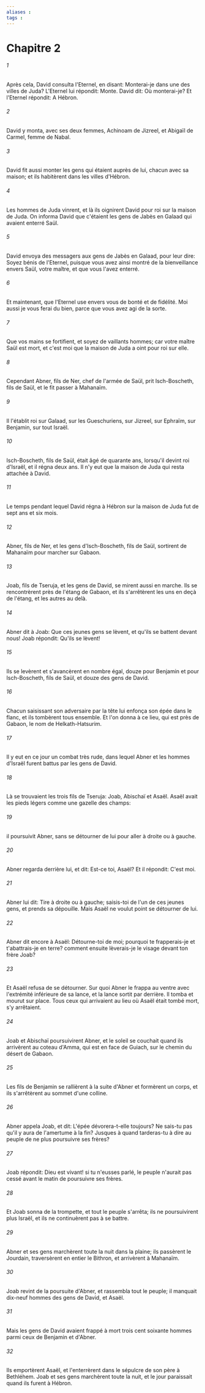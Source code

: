 ```yaml
---
aliases : 
tags : 
---
```


# Chapitre 2

###### 1
Après cela, David consulta l'Eternel, en disant: Monterai-je dans une des villes de Juda? L'Eternel lui répondit: Monte. David dit: Où monterai-je? Et l'Eternel répondit: A Hébron.
###### 2
David y monta, avec ses deux femmes, Achinoam de Jizreel, et Abigaïl de Carmel, femme de Nabal.
###### 3
David fit aussi monter les gens qui étaient auprès de lui, chacun avec sa maison; et ils habitèrent dans les villes d'Hébron.
###### 4
Les hommes de Juda vinrent, et là ils oignirent David pour roi sur la maison de Juda. On informa David que c'étaient les gens de Jabès en Galaad qui avaient enterré Saül.
###### 5
David envoya des messagers aux gens de Jabès en Galaad, pour leur dire: Soyez bénis de l'Eternel, puisque vous avez ainsi montré de la bienveillance envers Saül, votre maître, et que vous l'avez enterré.
###### 6
Et maintenant, que l'Eternel use envers vous de bonté et de fidélité. Moi aussi je vous ferai du bien, parce que vous avez agi de la sorte.
###### 7
Que vos mains se fortifient, et soyez de vaillants hommes; car votre maître Saül est mort, et c'est moi que la maison de Juda a oint pour roi sur elle.
###### 8
Cependant Abner, fils de Ner, chef de l'armée de Saül, prit Isch-Boscheth, fils de Saül, et le fit passer à Mahanaïm.
###### 9
Il l'établit roi sur Galaad, sur les Gueschuriens, sur Jizreel, sur Ephraïm, sur Benjamin, sur tout Israël.
###### 10
Isch-Boscheth, fils de Saül, était âgé de quarante ans, lorsqu'il devint roi d'Israël, et il régna deux ans. Il n'y eut que la maison de Juda qui resta attachée à David.
###### 11
Le temps pendant lequel David régna à Hébron sur la maison de Juda fut de sept ans et six mois.
###### 12
Abner, fils de Ner, et les gens d'Isch-Boscheth, fils de Saül, sortirent de Mahanaïm pour marcher sur Gabaon.
###### 13
Joab, fils de Tseruja, et les gens de David, se mirent aussi en marche. Ils se rencontrèrent près de l'étang de Gabaon, et ils s'arrêtèrent les uns en deçà de l'étang, et les autres au delà.
###### 14
Abner dit à Joab: Que ces jeunes gens se lèvent, et qu'ils se battent devant nous! Joab répondit: Qu'ils se lèvent!
###### 15
Ils se levèrent et s'avancèrent en nombre égal, douze pour Benjamin et pour Isch-Boscheth, fils de Saül, et douze des gens de David.
###### 16
Chacun saisissant son adversaire par la tête lui enfonça son épée dans le flanc, et ils tombèrent tous ensemble. Et l'on donna à ce lieu, qui est près de Gabaon, le nom de Helkath-Hatsurim.
###### 17
Il y eut en ce jour un combat très rude, dans lequel Abner et les hommes d'Israël furent battus par les gens de David.
###### 18
Là se trouvaient les trois fils de Tseruja: Joab, Abischaï et Asaël. Asaël avait les pieds légers comme une gazelle des champs:
###### 19
il poursuivit Abner, sans se détourner de lui pour aller à droite ou à gauche.
###### 20
Abner regarda derrière lui, et dit: Est-ce toi, Asaël? Et il répondit: C'est moi.
###### 21
Abner lui dit: Tire à droite ou à gauche; saisis-toi de l'un de ces jeunes gens, et prends sa dépouille. Mais Asaël ne voulut point se détourner de lui.
###### 22
Abner dit encore à Asaël: Détourne-toi de moi; pourquoi te frapperais-je et t'abattrais-je en terre? comment ensuite lèverais-je le visage devant ton frère Joab?
###### 23
Et Asaël refusa de se détourner. Sur quoi Abner le frappa au ventre avec l'extrémité inférieure de sa lance, et la lance sortit par derrière. Il tomba et mourut sur place. Tous ceux qui arrivaient au lieu où Asaël était tombé mort, s'y arrêtaient.
###### 24
Joab et Abischaï poursuivirent Abner, et le soleil se couchait quand ils arrivèrent au coteau d'Amma, qui est en face de Guiach, sur le chemin du désert de Gabaon.
###### 25
Les fils de Benjamin se rallièrent à la suite d'Abner et formèrent un corps, et ils s'arrêtèrent au sommet d'une colline.
###### 26
Abner appela Joab, et dit: L'épée dévorera-t-elle toujours? Ne sais-tu pas qu'il y aura de l'amertume à la fin? Jusques à quand tarderas-tu à dire au peuple de ne plus poursuivre ses frères?
###### 27
Joab répondit: Dieu est vivant! si tu n'eusses parlé, le peuple n'aurait pas cessé avant le matin de poursuivre ses frères.
###### 28
Et Joab sonna de la trompette, et tout le peuple s'arrêta; ils ne poursuivirent plus Israël, et ils ne continuèrent pas à se battre.
###### 29
Abner et ses gens marchèrent toute la nuit dans la plaine; ils passèrent le Jourdain, traversèrent en entier le Bithron, et arrivèrent à Mahanaïm.
###### 30
Joab revint de la poursuite d'Abner, et rassembla tout le peuple; il manquait dix-neuf hommes des gens de David, et Asaël.
###### 31
Mais les gens de David avaient frappé à mort trois cent soixante hommes parmi ceux de Benjamin et d'Abner.
###### 32
Ils emportèrent Asaël, et l'enterrèrent dans le sépulcre de son père à Bethléhem. Joab et ses gens marchèrent toute la nuit, et le jour paraissait quand ils furent à Hébron.

